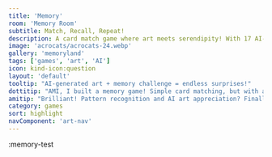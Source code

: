 ```yaml
---
title: 'Memory'
room: 'Memory Room'
subtitle: Match, Recall, Repeat!
description: A card match game where art meets serendipity! With 17 AI-generated galleries, every round is a fresh visual adventure—test your memory and discover something new with every match!
image: 'acrocats/acrocats-24.webp'
gallery: 'memoryland'
tags: ['games', 'art', 'AI']
icon: kind-icon:question
layout: 'default'
tooltip: "AI-generated art + memory challenge = endless surprises!"
dottitip: "AMI, I built a memory game! Simple card matching, but with art from our ArtBots—so every game is unique."
amitip: "Brilliant! Pattern recognition and AI art appreciation? Finally, a game that exercises both memory and taste!"
category: games
sort: highlight
navComponent: 'art-nav'
---
```


:memory-test
